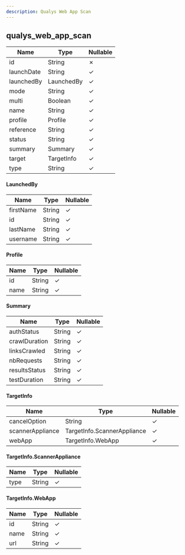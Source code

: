 ```yaml
---
description: Qualys Web App Scan
---
```

qualys_web_app_scan
-------------------

| **Name**   | **Type**   | **Nullable** |
| ---------- | ---------- | ------------ |
| id         | String     | &cross;      |
| launchDate | String     | &check;      |
| launchedBy | LaunchedBy | &check;      |
| mode       | String     | &check;      |
| multi      | Boolean    | &check;      |
| name       | String     | &check;      |
| profile    | Profile    | &check;      |
| reference  | String     | &check;      |
| status     | String     | &check;      |
| summary    | Summary    | &check;      |
| target     | TargetInfo | &check;      |
| type       | String     | &check;      |

#### LaunchedBy
| **Name**  | **Type** | **Nullable** |
| --------- | -------- | ------------ |
| firstName | String   | &check;      |
| id        | String   | &check;      |
| lastName  | String   | &check;      |
| username  | String   | &check;      |

#### Profile
| **Name** | **Type** | **Nullable** |
| -------- | -------- | ------------ |
| id       | String   | &check;      |
| name     | String   | &check;      |

#### Summary
| **Name**      | **Type** | **Nullable** |
| ------------- | -------- | ------------ |
| authStatus    | String   | &check;      |
| crawlDuration | String   | &check;      |
| linksCrawled  | String   | &check;      |
| nbRequests    | String   | &check;      |
| resultsStatus | String   | &check;      |
| testDuration  | String   | &check;      |

#### TargetInfo
| **Name**         | **Type**                    | **Nullable** |
| ---------------- | --------------------------- | ------------ |
| cancelOption     | String                      | &check;      |
| scannerAppliance | TargetInfo.ScannerAppliance | &check;      |
| webApp           | TargetInfo.WebApp           | &check;      |

#### TargetInfo.ScannerAppliance
| **Name** | **Type** | **Nullable** |
| -------- | -------- | ------------ |
| type     | String   | &check;      |

#### TargetInfo.WebApp
| **Name** | **Type** | **Nullable** |
| -------- | -------- | ------------ |
| id       | String   | &check;      |
| name     | String   | &check;      |
| url      | String   | &check;      |
